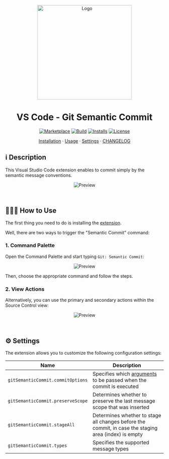 <p align="center">
  <img src="https://github.com/nitayneeman/vscode-git-semantic-commit//blob/master/images/logo.png?raw=true" width="300" alt="Logo">
</p>

<h1 align="center">VS Code - Git Semantic Commit</h1>

<p align="center">
  <a href="https://marketplace.visualstudio.com/items?itemName=nitayneeman.git-semantic-commit"><img src="https://vsmarketplacebadge.apphb.com/version/nitayneeman.git-semantic-commit.svg?label=Git%20-%20Semantic%20Commit&&color=eae9e1" alt="Marketplace"></a>
  <a href="https://travis-ci.com/nitayneeman/vscode-git-semantic-commit"><img src="https://travis-ci.com/nitayneeman/vscode-git-semantic-commit.svg?token=vHfpxFNvotCsScqrpvMs&branch=master" alt="Build"></a>
  <a href="https://marketplace.visualstudio.com/items?itemName=nitayneeman.git-semantic-commit"><img src="https://vsmarketplacebadge.apphb.com/installs/nitayneeman.git-semantic-commit.svg?color=blue" alt="Installs"></a>
  <a href="https://github.com/nitayneeman/vscode-git-semantic-commit/blob/master/LICENSE"><img src="https://img.shields.io/badge/license-MIT-lightgray.svg" alt="License"></a>
</p>

<p align="center">
  <a href="https://marketplace.visualstudio.com/items?itemName=nitayneeman.git-semantic-commit">Installation</a> ·
  <a href="https://github.com/nitayneeman/vscode-git-semantic-commit#-how-to-use">Usage</a> ·
  <a href="https://github.com/nitayneeman/vscode-git-semantic-commit#-settings">Settings</a> ·
  <a href="https://github.com/nitayneeman/vscode-git-semantic-commit/blob/master/CHANGELOG.md">CHANGELOG</a>
</p>

## ℹ️️ Description

This Visual Studio Code extension enables to commit simply by the semantic message conventions.

<p align="center">
  <img src="https://github.com/nitayneeman/vscode-git-semantic-commit/blob/master/images/examples/preview.gif?raw=true" alt="Preview">
</p>

<br>

## 👨🏻‍🏫 How to Use

The first thing you need to do is installing the [extension](https://marketplace.visualstudio.com/items?itemName=nitayneeman.git-semantic-commit).

Well, there are two ways to trigger the "Semantic Commit" command:

### 1. Command Palette

Open the Command Palette and start typing `Git: Semantic Commit`:

<p align="center">
  <img src="https://github.com/nitayneeman/vscode-git-semantic-commit/blob/master/images/examples/usage/command-palette.gif?raw=true" alt="Preview">
</p>

Then, choose the appropriate command and follow the steps.

### 2. View Actions

Alternatively, you can use the primary and secondary actions within the Source Control view:

<p align="center">
  <img src="https://github.com/nitayneeman/vscode-git-semantic-commit/blob/master/images/examples/usage/view-actions.gif?raw=true" alt="Preview">
</p>

<br>

## ⚙️ Settings

The extension allows you to customize the following configuration settings:

| Name                              | Description                                                                                                        |
| --------------------------------- | ------------------------------------------------------------------------------------------------------------------ |
| `gitSemanticCommit.commitOptions` | Specifies which [arguments](https://git-scm.com/docs/git-commit#_options) to be passed when the commit is executed |
| `gitSemanticCommit.preserveScope` | Determines whether to preserve the last message scope that was inserted                                            |
| `gitSemanticCommit.stageAll`      | Determines whether to stage all changes before the commit, in case the staging area (index) is empty               |
| `gitSemanticCommit.types`         | Specifies the supported message types                                                                              |

<br>
